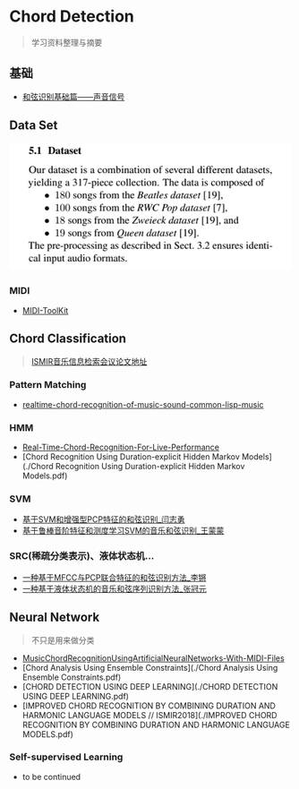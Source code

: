 # Chord Detection

> 学习资料整理与摘要

## 基础

- [和弦识别基础篇——声音信号](https://www.jianshu.com/p/85371dbd81f6?tdsourcetag=s_pctim_aiomsg)

## Data Set

![known-dataset](.\imgs\known-dataset.png)

### MIDI

- [MIDI-ToolKit](https://www.codeproject.com/Articles/6228/C-MIDI-Toolkit#Intro)



## Chord Classification

> [ISMIR音乐信息检索会议论文地址](https://www.ismir.net/conferences.html)

### Pattern Matching

- [realtime-chord-recognition-of-music-sound-common-lisp-music](./realtime-chord-recognition-of-music-sound-common-lisp-music.pdf)

### HMM

- [Real-Time-Chord-Recognition-For-Live-Performance](./Real-Time-Chord-Recognition-For-Live-Performance.pdf)
- [Chord Recognition Using Duration-explicit Hidden Markov Models](./Chord Recognition Using Duration-explicit Hidden Markov Models.pdf)

### SVM

-  [基于SVM和增强型PCP特征的和弦识别_闫志勇](./基于SVM和增强型PCP特征的和弦识别_闫志勇.pdf)
- [基于鲁棒音阶特征和测度学习SVM的音乐和弦识别_王蒙蒙](./基于鲁棒音阶特征和测度学习SVM的音乐和弦识别_王蒙蒙.pdf)

### SRC(稀疏分类表示)、液体状态机...

- [一种基于MFCC与PCP联合特征的和弦识别方法_李锵](./一种基于MFCC与PCP联合特征的和弦识别方法_李锵.pdf)
- [一种基于液体状态机的音乐和弦序列识别方法_张冠元](./一种基于液体状态机的音乐和弦序列识别方法_张冠元.pdf)

## Neural Network

> 不只是用来做分类

- [MusicChordRecognitionUsingArtificialNeuralNetworks-With-MIDI-Files](./MusicChordRecognitionUsingArtificialNeuralNetworks.pdf)
- [Chord Analysis Using Ensemble Constraints](./Chord Analysis Using Ensemble Constraints.pdf)
- [CHORD DETECTION USING DEEP LEARNING](./CHORD DETECTION USING DEEP LEARNING.pdf)
- [IMPROVED CHORD RECOGNITION BY COMBINING DURATION AND HARMONIC LANGUAGE MODELS       // ISMIR2018](./IMPROVED CHORD RECOGNITION BY COMBINING DURATION AND HARMONIC LANGUAGE MODELS.pdf)

### Self-supervised Learning

- to be continued